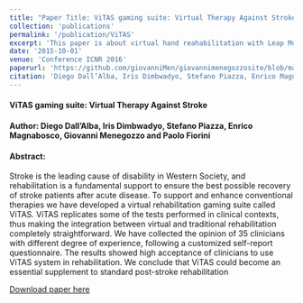 ```yaml
---
title: "Paper Title: ViTAS gaming suite: Virtual Therapy Against Stroke"
collection: 'publications'
permalink: '/publication/ViTAS'
excerpt: 'This paper is about virtual hand reahabilitation with Leap Motion'
date: '2015-10-01'
venue: 'Conference ICNR 2016'
paperurl: 'https://github.com/giovanniMen/giovannimenegozzosite/blob/master/files/ViTAS.pdf'
citation: 'Diego Dall’Alba, Iris Dimbwadyo, Stefano Piazza, Enrico Magnabosco, Giovanni Menegozzo and Paolo Fiorini; <i>Conference Converging Clinical and Engineering Research on Neurorehabilitation II</i>.'
---
```


<h4>ViTAS gaming suite: Virtual Therapy Against Stroke</h4>
<h4>Author: Diego Dall’Alba, Iris Dimbwadyo, Stefano Piazza, Enrico Magnabosco, Giovanni Menegozzo and Paolo Fiorini</h4>
<h4>Abstract:</h4> 
Stroke is the leading cause of disability in Western
Society, and rehabilitation is a fundamental support to ensure the best possible recovery of stroke patients after acute
disease. To support and enhance conventional therapies we
have developed a virtual rehabilitation gaming suite called
ViTAS. ViTAS replicates some of the tests performed in clinical
contexts, thus making the integration between virtual and
traditional rehabilitation completely straightforward. We have
collected the opinion of 35 clinicians with different degree of
experience, following a customized self-report questionnaire.
The results showed high acceptance of clinicians to use ViTAS
system in rehabilitation. We conclude that ViTAS could become
an essential supplement to standard post-stroke rehabilitation


[Download paper here](https://github.com/giovanniMen/giovannimenegozzosite/blob/master/files/ViTAS.pdf)
